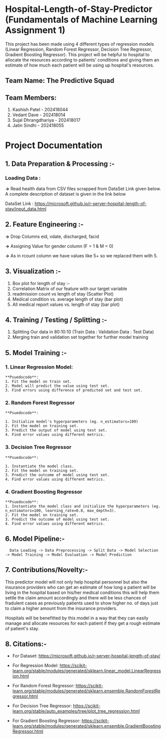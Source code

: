# Hospital-Length-of-Stay-Predictor (Fundamentals of Machine Learning Assignment 1)
This project has been made using 4 different types of regression models (Linear Regression, Random Forest Regressor, Decision Tree Regressor, Gradient Boosting Regressor).
This project will be helpful to hospital to allocate the resources according to patients' conditions and giving them an estimate of how much each patient will be using up hospital's resources.

## Team Name: The Predictive Squad

## Team Members:

1. Kashish Patel - 202418044
2. Vedant Dave - 202418014
3. Sujal Dhrangdhariya - 202418017
4. Jatin Sindhi - 202418055

# Project Documentation
## 1. Data Preparation & Processing :-
### Loading Data :
**->** Read health data from CSV files scrapped from DataSet Link given below. A complete description of dataset is given in the link below

DataSet Link :
https://microsoft.github.io/r-server-hospital-length-of-stay/input_data.html

## 2. Feature Engineering :-
**->** Drop Columns eid, vdate, discharged, facid

**->** Assigning Value for gender column (F = 1 & M = 0)

**->** As in rcount column we have values like 5+ so we replaced them with 5.

## 3. Visualization :-
1. Box plot for length of stay :-
2. Correlation Matrix of our feature with our target variable
3. readmission count vs length of stay (Scatter Plot)
4. Medical condition vs. average length of stay (bar plot)
5. All medical report values vs. length of stay (bar plot)

## 4. Training / Testing / Splitting :-
1. Splitting Our data in 80:10:10 (Train Data : Validation Data : Test Data)
2. Merging train and validation set together for further model training

## 5. Model Training :-
  ### 1. Linear Regression Model:
  
    **Psuedocode**:
    1. Fit the model on train set.
    2. Model will predict the value using test set.
    3. Find errors using difference of predicted set and test set.
    
  
  ### 2. Random Forest Regressor
  
    **Psuedocode**:
  
    1. Initialize model's hyperparameters (eg. n_estimators=100)
    2. Fit the model on training set.
    3. Predict the output of model using test set.
    4. Find error values using different metrics.
  
  ### 3. Decision Tree Regressor
  
    **Psuedocode**:
    
    1. Instantiate the model class.
    2. Fit the model on training set.
    3. Predict the outcome of model using test set.
    4. Find error values using different metrics.
  
  
  ### 4. Gradient Boosting Regressor
  
    **Psuedocode**:
    1. Instantiate the model class and initialize the hyperparameters (eg. n_estimators=100, learning_rate=0.8, max_depth=3).
    2. Fit the model on training set.
    3. Predict the outcome of model using test set.
    4. Find error values using different metrics.
     
## 6. Model Pipeline:-
      Data Loading -> Data Preprocessing -> Split Data -> Model Selection -> Model Training -> Model Evaluation -> Model Prediction

## 7. Contributions/Novelty:-

This predictor model will not only help hospital personnel but also the insurance providers who can get an estimate of how long a patient will be living in the hospital based on his/her medical conditions this will help them settle the claim amount accordingly and there will be less chances of fradulent cases as previously patients used to show higher no. of days just to claim a higher amount from the insurance providers.

Hospitals will be benefitted by this model in a way that they can easily manage and allocate resources for each patient if they get a rough estimate of patient's stay.

## 8. Citations:-


*   For Dataset: https://microsoft.github.io/r-server-hospital-length-of-stay/

*   For Regression Model: https://scikit-learn.org/stable/modules/generated/sklearn.linear_model.LinearRegression.html

* For Random Forest Regressor: https://scikit-learn.org/stable/modules/generated/sklearn.ensemble.RandomForestRegressor.html

* For Decision Tree Regressor: https://scikit-learn.org/stable/auto_examples/tree/plot_tree_regression.html

* For Gradient Boosting Regressor: https://scikit-learn.org/stable/modules/generated/sklearn.ensemble.GradientBoostingRegressor.html




